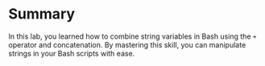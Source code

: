 # Summary

In this lab, you learned how to combine string variables in Bash using the `+` operator and concatenation. By mastering this skill, you can manipulate strings in your Bash scripts with ease.
